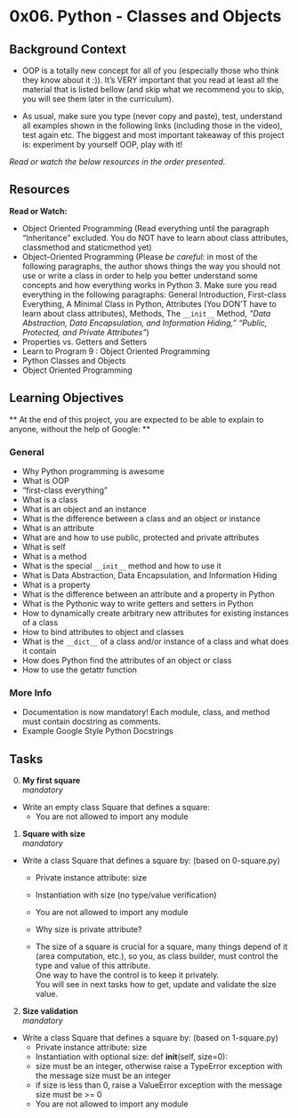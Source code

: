 # 0x06. Python - Classes and Objects

## Background Context
- OOP is a totally new concept for all of you (especially those who think they know about it :)). It’s VERY important that you read at least all the material that is listed bellow (and skip what we recommend you to skip, you will see them later in the curriculum).

- As usual, make sure you type (never copy and paste), test, understand all examples shown in the following links (including those in the video), test again etc. The biggest and most important takeaway of this project is: experiment by yourself OOP, play with it!

*Read or watch the below resources in the order presented.*

## Resources
**Read or Watch:**
- Object Oriented Programming (Read everything until the paragraph “Inheritance” excluded. You do NOT have to learn about class attributes, classmethod and staticmethod yet)
- Object-Oriented Programming (Please *be careful*: in most of the following paragraphs, the author shows things the way you should not use or write a class in order to help you better understand some concepts and how everything works in Python 3. Make sure you read everything in the following paragraphs: General Introduction, First-class Everything, A Minimal Class in Python, Attributes (You DON’T have to learn about class attributes), Methods, The `__init__` Method, *"Data Abstraction, Data Encapsulation, and Information Hiding,” “Public, Protected, and Private Attributes”*)
- Properties vs. Getters and Setters
- Learn to Program 9 : Object Oriented Programming
- Python Classes and Objects
- Object Oriented Programming

## Learning Objectives
** At the end of this project, you are expected to be able to explain to anyone, without the help of Google: **

### General
- Why Python programming is awesome
- What is OOP
- “first-class everything”
- What is a class
- What is an object and an instance
- What is the difference between a class and an object or instance
- What is an attribute
- What are and how to use public, protected and private attributes
- What is self
- What is a method
- What is the special `__init__` method and how to use it
- What is Data Abstraction, Data Encapsulation, and Information Hiding
- What is a property
- What is the difference between an attribute and a property in Python
- What is the Pythonic way to write getters and setters in Python
- How to dynamically create arbitrary new attributes for existing instances of a class
- How to bind attributes to object and classes
- What is the `__dict__` of a class and/or instance of a class and what does it contain
- How does Python find the attributes of an object or class
- How to use the getattr function

### More Info
- Documentation is now mandatory! Each module, class, and method must contain docstring as comments.
- Example Google Style Python Docstrings

## Tasks
0. **My first square**<br>
*mandatory*

- Write an empty class Square that defines a square:<br>
  - You are not allowed to import any module


1. **Square with size**<br>
*mandatory*

- Write a class Square that defines a square by: (based on 0-square.py)<br>
  - Private instance attribute: size<br>
  - Instantiation with size (no type/value verification)<br>
  - You are not allowed to import any module

  - Why size is private attribute?
  - The size of a square is crucial for a square, many things depend of it (area computation, etc.), so you, as class builder, must control the type and value of this attribute.<br> One way to have the control is to keep it privately.<br> You will see in next tasks how to get, update and validate the size value.

2. **Size validation** <br>
*mandatory*
- Write a class Square that defines a square by: (based on 1-square.py)<br>
  - Private instance attribute: size<br>
  - Instantiation with optional size: def __init__(self, size=0):<br>
  - size must be an integer, otherwise raise a TypeError exception with the message size must be an integer<br>
  - if size is less than 0, raise a ValueError exception with the message size must be >= 0<br>
  - You are not allowed to import any module
